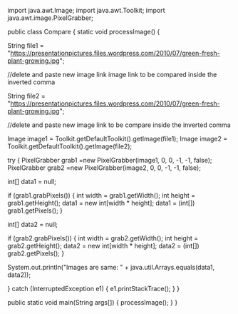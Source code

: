 import java.awt.Image;
import java.awt.Toolkit;
import java.awt.image.PixelGrabber;
 
public class Compare {
static void processImage() {
 
String file1 = "https://presentationpictures.files.wordpress.com/2010/07/green-fresh-plant-growing.jpg";

//delete and paste new image link image link to be compared inside the inverted comma

String file2 = "https://presentationpictures.files.wordpress.com/2010/07/green-fresh-plant-growing.jpg";

//delete and paste new  image link to be compare inside the inverted comma 

Image image1 = Toolkit.getDefaultToolkit().getImage(file1);
Image image2 = Toolkit.getDefaultToolkit().getImage(file2);
 
try {
PixelGrabber grab1 =new PixelGrabber(image1, 0, 0, -1, -1, false);
PixelGrabber grab2 =new PixelGrabber(image2, 0, 0, -1, -1, false);
 
int[] data1 = null;
 
if (grab1.grabPixels()) {
int width = grab1.getWidth();
int height = grab1.getHeight();
data1 = new int[width * height];
data1 = (int[]) grab1.getPixels();
}
 
int[] data2 = null;
 
if (grab2.grabPixels()) {
int width = grab2.getWidth();
int height = grab2.getHeight();
data2 = new int[width * height];
data2 = (int[]) grab2.getPixels();
}
 
System.out.println("Images are same: " + java.util.Arrays.equals(data1, data2));
 
} catch (InterruptedException e1) {
e1.printStackTrace();
}
}
 
public static void main(String args[]) {
processImage();
}
}
